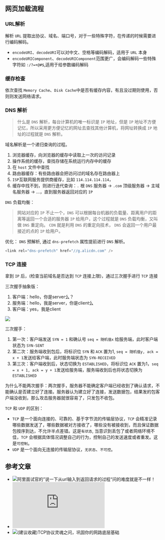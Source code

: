 ## 网页加载流程

### URL解析

解析 `URL` 提取出协议、域名、端口号，对于一些特殊字符，在传递的时候需要进行编码解码。
- `encodeURI`、`decodeURI`可以对中文、空格等编码解码，适用于 `URL` 本身
- `encodeURIComponent`、`decodeURIComponent`范围更广，会编码解码一些特殊字符如 `:/?=+@#$`,适用于给参数编码解码

### 缓存检查

依次查找 `Memory Cache`、`Disk Cache`中是否有缓存内容，有且没过期则使用，否则则发送网络请求。

### DNS 解析

> 什么是 `DNS` 解析，每台计算机的唯一标识是 `IP` 地址，但是 `IP` 地址不方便记忆，所以采用更方便记忆的网址去查找其他计算机，将网址转换成 `IP` 地址的过程就是 `DNS` 解析。

域名解析是一个递归查询的过程。
1. 浏览器缓存，向浏览器的缓存中读取上一次的访问记录
2. 操作系统的缓存，查找存储在系统运行内存中的缓存
3. 在 `host` 文件中查找
4. 路由器缓存：有些路由器会把访问过的域名存在路由器上
5. `ISP`互联网服务提供商缓存，比如 `114.114.114.114`，
6. 缓存中找不到，则进行迭代查询：`.` 根 `DNS` 服务器 -> `.com` 顶级服务器 -> 主域名服务器 -> ...，直到服务器返回对应的 `IP`

`DNS` 负载均衡：
> 网站对应的 `IP` 不止一个，`DNS` 可以根据每台机器的负载量、距离用户的距离等返回一个合适的服务器 `IP` 给用户，这个过程就是 `DNS` 负载均衡，又叫做 `DNS` 重定向。 `CDN` 就是利用 `DNS` 的重定向技术， `DNS` 会返回一个用户最接近的点的 `IP` 给用户。

优化： `DNS` 预解析, 通过 `dns-prefetch` 属性提前进行 `DNS` 解析。

```js
<link rel="dns-prefetch" href="//g.alicdn.com" />  
```

### TCP 连接

拿到 `IP` 后，(检查当前域名是否达到 `TCP` 连接上限)，通过三次握手进行 `TCP` 连接

三次握手抽象版：
1. 客户端：hello，你是server么？
2. 服务端：hello，我是server，你是client么
3. 客户端：yes，我是client


![](https://user-gold-cdn.xitu.io/2020/2/23/170723de9b8aa08b?imageView2/0/w/1280/h/960/format/webp/ignore-error/1)

三次握手：
1. 第一次：客户端发送 `SYN = 1` 和确认号 `seq = 随机值x`  给服务端，此时客户端状态为 `SYN-SENT`
2. 第二次：服务端收到包后，将标识位 `SYN` 和 `ACK` 置为1, `seq = 随机值y, ack = x + 1`发送给客户端，此时服务端状态为 `SYN-RECEIVED`
3. 第三次：客户端收到后，状态切换为 `ESTABLISHED`，将标识位 `ACK` 置为1，`seq = x + 1, ack = y + 1`发送给服务端，服务端收到后也将状态切换为 `ESTABLISHED`

为什么不能两次握手：两次握手，服务器不能确定客户端已经收到了确认请求，不能确认是否建立好了连接。服务器认为建立好了连接，发送数据包，结果发的包客户端没收到，那么攻击服务器就很容易了，只发包不收包。

`TCP` 和 `UDP` 的区别：
- `TCP` 是一个面向连接的、可靠的、基于字节流的传输层协议，`TCP` 会精准记录哪些数据发送了，哪些数据被对方接收了，哪些没有被接收到，而且保证数据包按序到达，不允许半点差错。这是`有状态`, 当意识到丢包了或者网络环境不佳，`TCP` 会根据具体情况调整自己的行为，控制自己的发送速度或者重发。这是`可控制`。
- `UDP` 是一个面向无连接的传输层协议，`无状态`、`不可控`。


## 参考文章

- ![阿里面试官的”说一下从url输入到返回请求的过程“问的难度就是不一样！](https://juejin.cn/post/6928677404332425223)
- ![从输入URL到页面加载的过程？如何由一道题完善自己的前端知识体系！](https://dailc.github.io/2018/03/12/whenyouenteraurl.html)
- ![(建议收藏)TCP协议灵魂之问，巩固你的网路底层基础](https://juejin.cn/post/6844904070889603085#heading-1)